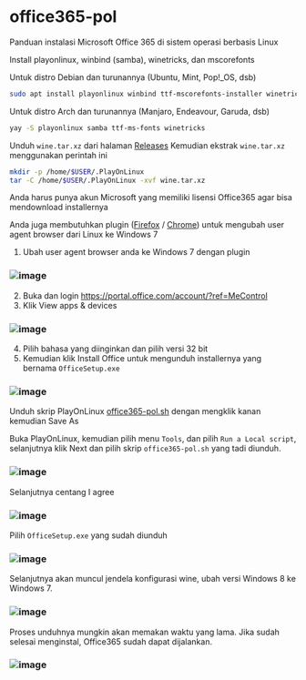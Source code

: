 # office365-pol
Panduan instalasi Microsoft Office 365 di sistem operasi berbasis Linux

Install playonlinux, winbind (samba), winetricks, dan mscorefonts

Untuk distro Debian dan turunannya (Ubuntu, Mint, Pop!_OS, dsb)
```bash
sudo apt install playonlinux winbind ttf-mscorefonts-installer winetricks
``` 

Untuk distro Arch dan turunannya (Manjaro, Endeavour, Garuda, dsb)
```bash
yay -S playonlinux samba ttf-ms-fonts winetricks
``` 

Unduh `wine.tar.xz` dari halaman [Releases](https://github.com/niizam/office365-pol/releases)
Kemudian ekstrak `wine.tar.xz` menggunakan perintah ini
```bash
mkdir -p /home/$USER/.PlayOnLinux
tar -C /home/$USER/.PlayOnLinux -xvf wine.tar.xz
```

Anda harus punya akun Microsoft yang memiliki lisensi Office365 agar bisa mendownload installernya

Anda juga membutuhkan plugin ([Firefox](https://addons.mozilla.org/en-US/firefox/addon/user-agent-string-switcher/) / [Chrome](https://chrome.google.com/webstore/detail/user-agent-switcher-and-m/bhchdcejhohfmigjafbampogmaanbfkg)) untuk mengubah user agent browser dari Linux ke Windows 7
1. Ubah user agent browser anda ke Windows 7 dengan plugin
### ![image](https://github.com/niizam/office365-pol/assets/45286708/339f6eba-81bb-4d37-b0bf-9aee5965e13e)

2. Buka dan login https://portal.office.com/account/?ref=MeControl
3. Klik View apps & devices
### ![image](https://github.com/niizam/office365-pol/assets/45286708/fa669123-4c66-4d96-8bc5-44c96dc26200)
4. Pilih bahasa yang diinginkan dan pilih versi 32 bit
5. Kemudian klik Install Office untuk mengunduh installernya yang bernama `OfficeSetup.exe`

### ![image](https://github.com/niizam/office365-pol/assets/45286708/d8ad64ed-0a8c-441b-b62d-61115996a44a)


Unduh skrip PlayOnLinux [office365-pol.sh](https://raw.githubusercontent.com/DonutsBl/office365-pol/main/office365-pol.sh) dengan mengklik kanan kemudian Save As 

Buka PlayOnLinux, kemudian pilih menu `Tools`, dan pilih `Run a Local script`, selanjutnya klik Next dan pilih skrip `office365-pol.sh` yang tadi diunduh.
### ![image](https://github.com/niizam/office365-pol/assets/45286708/a68c9d15-e254-4c27-b9a3-0eb8cc9660ac)

Selanjutnya centang I agree
### ![image](https://github.com/niizam/office365-pol/assets/45286708/ca8cf9b0-f172-420a-bd8c-16d98d617546)
Pilih `OfficeSetup.exe` yang sudah diunduh
### ![image](https://github.com/niizam/office365-pol/assets/45286708/5abedbfb-16e4-4049-99ce-38d56bebda56)
Selanjutnya akan muncul jendela konfigurasi wine, ubah versi Windows 8 ke Windows 7.
### ![image](https://github.com/niizam/office365-pol/assets/45286708/e4761fef-f95f-4fff-bae9-4465d679293e)


Proses unduhnya mungkin akan memakan waktu yang lama. Jika sudah selesai menginstal, Office365 sudah dapat dijalankan.
### ![image](https://github.com/niizam/office365-pol/assets/45286708/a6590b16-4b79-4f99-af59-160b5356ba33)


